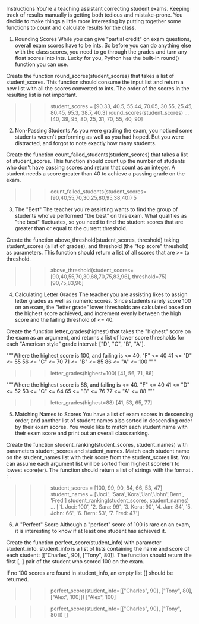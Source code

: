 Instructions
You're a teaching assistant correcting student exams. Keeping track of results manually is getting both tedious and mistake-prone. You decide to make things a little more interesting by putting together some functions to count and calculate results for the class.

1. Rounding Scores
While you can give "partial credit" on exam questions, overall exam scores have to be ints. So before you can do anything else with the class scores, you need to go through the grades and turn any float scores into ints. Lucky for you, Python has the built-in round() function you can use.

Create the function round_scores(student_scores) that takes a list of student_scores. This function should consume the input list and return a new list with all the scores converted to ints. The order of the scores in the resulting list is not important.

>>> student_scores = [90.33, 40.5, 55.44, 70.05, 30.55, 25.45, 80.45, 95.3, 38.7, 40.3]
>>> round_scores(student_scores)
...
[40, 39, 95, 80, 25, 31, 70, 55, 40, 90]

2. Non-Passing Students
As you were grading the exam, you noticed some students weren't performing as well as you had hoped. But you were distracted, and forgot to note exactly how many students.

Create the function count_failed_students(student_scores) that takes a list of student_scores. This function should count up the number of students who don't have passing scores and return that count as an integer. A student needs a score greater than 40 to achieve a passing grade on the exam.

>>> count_failed_students(student_scores=[90,40,55,70,30,25,80,95,38,40])
5

3. The "Best"
The teacher you're assisting wants to find the group of students who've performed "the best" on this exam. What qualifies as "the best" fluctuates, so you need to find the student scores that are greater than or equal to the current threshold.

Create the function above_threshold(student_scores, threshold) taking student_scores (a list of grades), and threshold (the "top score" threshold) as parameters. This function should return a list of all scores that are >= to threshold.

>>> above_threshold(student_scores=[90,40,55,70,30,68,70,75,83,96], threshold=75)
[90,75,83,96]

4. Calculating Letter Grades
The teacher you are assisting likes to assign letter grades as well as numeric scores. Since students rarely score 100 on an exam, the "letter grade" lower thresholds are calculated based on the highest score achieved, and increment evenly between the high score and the failing threshold of <= 40.

Create the function letter_grades(highest) that takes the "highest" score on the exam as an argument, and returns a list of lower score thresholds for each "American style" grade interval: ["D", "C", "B", "A"].

"""Where the highest score is 100, and failing is <= 40.
       "F" <= 40
 41 <= "D" <= 55
 56 <= "C" <= 70
 71 <= "B" <= 85
 86 <= "A" <= 100
"""

>>> letter_grades(highest=100)
[41, 56, 71, 86]


"""Where the highest score is 88, and failing is <= 40.
       "F" <= 40
 41 <= "D" <= 52
 53 <= "C" <= 64
 65 <= "B" <= 76
 77 <= "A" <= 88
"""

>>> letter_grades(highest=88)
[41, 53, 65, 77]

5. Matching Names to Scores
You have a list of exam scores in descending order, and another list of student names also sorted in descending order by their exam scores. You would like to match each student name with their exam score and print out an overall class ranking.

Create the function student_ranking(student_scores, student_names) with parameters student_scores and student_names. Match each student name on the student_names list with their score from the student_scores list. You can assume each argument list will be sorted from highest score(er) to lowest score(er). The function should return a list of strings with the format <rank>. <student name>: <student score>.

>>> student_scores = [100, 99, 90, 84, 66, 53, 47]
>>> student_names =  ['Joci', 'Sara','Kora','Jan','John','Bern', 'Fred']
>>> student_ranking(student_scores, student_names)
...
['1. Joci: 100', '2. Sara: 99', '3. Kora: 90', '4. Jan: 84', '5. John: 66', '6. Bern: 53', '7. Fred: 47']

6. A "Perfect" Score
Although a "perfect" score of 100 is rare on an exam, it is interesting to know if at least one student has achieved it.

Create the function perfect_score(student_info) with parameter student_info. student_info is a list of lists containing the name and score of each student: [["Charles", 90], ["Tony", 80]]. The function should return the first [<name>, <score>] pair of the student who scored 100 on the exam.

If no 100 scores are found in student_info, an empty list [] should be returned.

>>> perfect_score(student_info=[["Charles", 90], ["Tony", 80], ["Alex", 100]])
["Alex", 100]

>>> perfect_score(student_info=[["Charles", 90], ["Tony", 80]])
[]